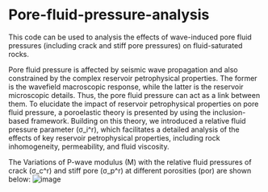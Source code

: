 # Pore-fluid-pressure-analysis

This code can be used to analysis the effects of wave-induced pore fluid pressures (including crack and stiff pore pressures) on fluid-saturated rocks. 

Pore fluid pressure is affected by seismic wave propagation and also constrained by the complex reservoir petrophysical properties. The former is the wavefield macroscopic response, while the latter is the reservoir microscopic details. Thus, the pore fluid pressure can act as a link between them. To elucidate the impact of reservoir petrophysical properties on pore fluid pressure, a poroelastic theory is presented by using the inclusion-based framework. Building on this theory, we introduced a relative fluid pressure parameter (σ_i^r), which facilitates a detailed analysis of the effects of key reservoir petrophysical properties, including rock inhomogeneity, permeability, and fluid viscosity. 

The Variations of P-wave modulus (M) with the relative fluid pressures of crack (σ_c^r) and stiff pore (σ_p^r) at different porosities (por) are shown below:
![image](https://github.com/user-attachments/assets/a862c9a8-9ce9-4275-aa75-0b9fed9fd2dd)
